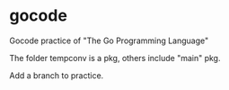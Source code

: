 # gocode
Gocode practice of "The Go Programming Language"

The folder tempconv is a pkg, others include "main" pkg.

Add a branch to practice.
